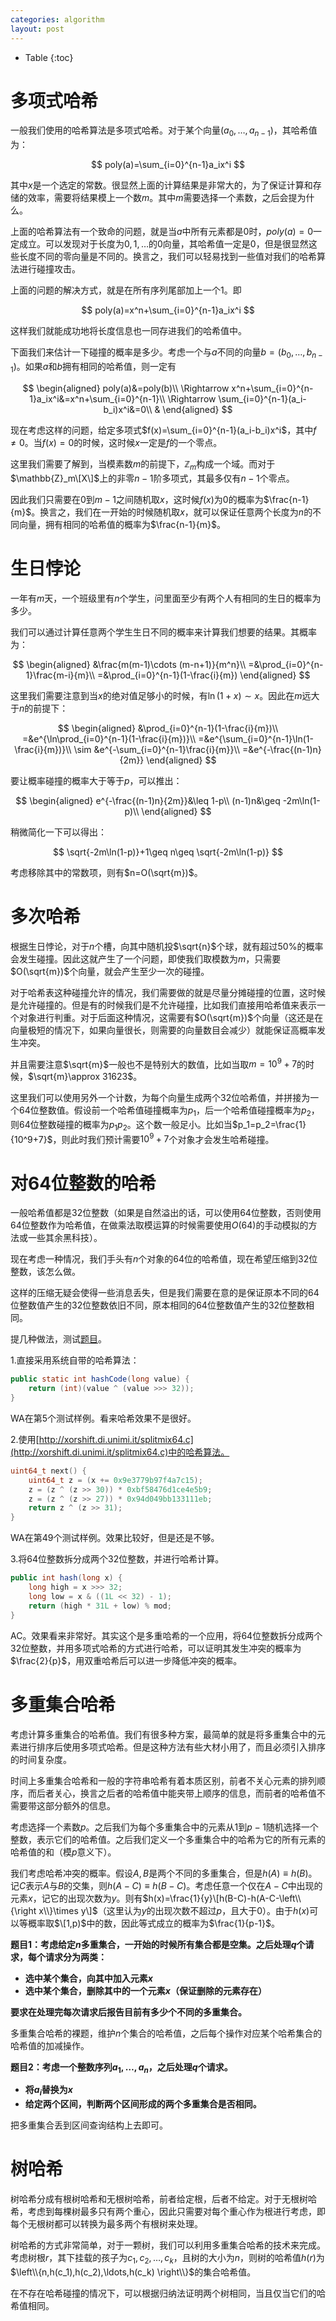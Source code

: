 ```yaml
---
categories: algorithm
layout: post
---
```


- Table
{:toc}

# 多项式哈希

一般我们使用的哈希算法是多项式哈希。对于某个向量$(a_0,\ldots,a_{n-1})$，其哈希值为：

$$
poly(a)=\sum_{i=0}^{n-1}a_ix^i
$$

其中$x$是一个选定的常数。很显然上面的计算结果是非常大的，为了保证计算和存储的效率，需要将结果模上一个数$m$。其中$m$需要选择一个素数，之后会提为什么。

上面的哈希算法有一个致命的问题，就是当$a$中所有元素都是$0$时，$poly(a)=0$一定成立。可以发现对于长度为$0,1,\ldots$的$0$向量，其哈希值一定是$0$，但是很显然这些长度不同的零向量是不同的。换言之，我们可以轻易找到一些值对我们的哈希算法进行碰撞攻击。

上面的问题的解决方式，就是在所有序列尾部加上一个$1$。即

$$
poly(a)=x^n+\sum_{i=0}^{n-1}a_ix^i
$$

这样我们就能成功地将长度信息也一同存进我们的哈希值中。

下面我们来估计一下碰撞的概率是多少。考虑一个与$a$不同的向量$b=(b_0,\ldots,b_{n-1})$。如果$a$和$b$拥有相同的哈希值，则一定有

$$
\begin{aligned}
poly(a)&=poly(b)\\
\Rightarrow x^n+\sum_{i=0}^{n-1}a_ix^i&=x^n+\sum_{i=0}^{n-1}\\
\Rightarrow \sum_{i=0}^{n-1}(a_i-b_i)x^i&=0\\
&
\end{aligned}
$$

现在考虑这样的问题，给定多项式$f(x)=\sum_{i=0}^{n-1}(a_i-b_i)x^i$，其中$f\neq 0$。当$f(x)=0$的时候，这时候$x$一定是$f$的一个零点。

这里我们需要了解到，当模素数$m$的前提下，$\mathbb{Z}_m$构成一个域。而对于$\mathbb{Z}_m\[X\]$上的非零$n-1$阶多项式，其最多仅有$n-1$个零点。

因此我们只需要在$0$到$m-1$之间随机取$x$，这时候$f(x)$为$0$的概率为$\frac{n-1}{m}$。换言之，我们在一开始的时候随机取$x$，就可以保证任意两个长度为$n$的不同向量，拥有相同的哈希值的概率为$\frac{n-1}{m}$。

# 生日悖论

一年有$m$天，一个班级里有$n$个学生，问里面至少有两个人有相同的生日的概率为多少。

我们可以通过计算任意两个学生生日不同的概率来计算我们想要的结果。其概率为：

$$
\begin{aligned}
&\frac{m(m-1)\cdots (m-n+1)}{m^n}\\
=&\prod_{i=0}^{n-1}\frac{m-i}{m}\\
=&\prod_{i=0}^{n-1}(1-\frac{i}{m})
\end{aligned}
$$

这里我们需要注意到当$x$的绝对值足够小的时候，有$\ln (1+x)\sim x$。因此在$m$远大于$n$的前提下：

$$
\begin{aligned}
&\prod_{i=0}^{n-1}(1-\frac{i}{m})\\
=&e^{\ln\prod_{i=0}^{n-1}(1-\frac{i}{m})}\\
=&e^{\sum_{i=0}^{n-1}\ln(1-\frac{i}{m})}\\
\sim &e^{-\sum_{i=0}^{n-1}\frac{i}{m}}\\
=&e^{-\frac{(n-1)n}{2m}}
\end{aligned}
$$

要让概率碰撞的概率大于等于$p$，可以推出：

$$
\begin{aligned}
e^{-\frac{(n-1)n}{2m}}&\leq 1-p\\
(n-1)n&\geq -2m\ln(1-p)\\
\end{aligned}
$$

稍微简化一下可以得出：

$$
\sqrt{-2m\ln(1-p)}+1\geq n\geq \sqrt{-2m\ln(1-p)}
$$

考虑移除其中的常数项，则有$n=O(\sqrt{m})$。

# 多次哈希

根据生日悖论，对于$n$个槽，向其中随机投$\sqrt{n}$个球，就有超过$50\%$的概率会发生碰撞。因此这就产生了一个问题，即使我们取模数为$m$，只需要$O(\sqrt{m})$个向量，就会产生至少一次的碰撞。

对于哈希表这种碰撞允许的情况，我们需要做的就是尽量分摊碰撞的位置，这时候是允许碰撞的。但是有的时候我们是不允许碰撞，比如我们直接用哈希值来表示一个对象进行判重。对于后面这种情况，这需要有$O(\sqrt{m})$个向量（这还是在向量极短的情况下，如果向量很长，则需要的向量数目会减少）就能保证高概率发生冲突。

并且需要注意$\sqrt{m}$一般也不是特别大的数值，比如当取$m=10^9+7$的时候，$\sqrt{m}\approx 31623$。

这里我们可以使用另外一个计数，为每个向量生成两个32位哈希值，并拼接为一个64位整数值。假设前一个哈希值碰撞概率为$p_1$，后一个哈希值碰撞概率为$p_2$，则64位整数碰撞的概率为$p_1p_2$。这个数一般足小。比如当$p_1=p_2=\frac{1}{10^9+7}$，则此时我们预计需要$10^9+7$个对象才会发生哈希碰撞。

# 对64位整数的哈希

一般哈希值都是32位整数（如果是自然溢出的话，可以使用64位整数，否则使用64位整数作为哈希值，在做乘法取模运算的时候需要使用$O(64)$的手动模拟的方法或一些其余黑科技）。

现在考虑一种情况，我们手头有$n$个对象的64位的哈希值，现在希望压缩到32位整数，该怎么做。

这样的压缩无疑会使得一些消息丢失，但是我们需要在意的是保证原本不同的64位整数值产生的32位整数依旧不同，原本相同的64位整数值产生的32位整数相同。

提几种做法，测试[题目](https://codeforces.com/contest/763/problem/D)。

1.直接采用系统自带的哈希算法：

```java
public static int hashCode(long value) {
    return (int)(value ^ (value >>> 32));
}
```

WA在第5个测试样例。看来哈希效果不是很好。

2.使用[http://xorshift.di.unimi.it/splitmix64.c](http://xorshift.di.unimi.it/splitmix64.c)中的哈希算法。

```c
uint64_t next() {
	uint64_t z = (x += 0x9e3779b97f4a7c15);
	z = (z ^ (z >> 30)) * 0xbf58476d1ce4e5b9;
	z = (z ^ (z >> 27)) * 0x94d049bb133111eb;
	return z ^ (z >> 31);
}
```

WA在第49个测试样例。效果比较好，但是还是不够。

3.将64位整数拆分成两个32位整数，并进行哈希计算。

```java
public int hash(long x) {
    long high = x >>> 32;
    long low = x & ((1L << 32) - 1);
    return (high * 31L + low) % mod;
}
```

AC。效果看来非常好。其实这个是多重哈希的一个应用，将64位整数拆分成两个32位整数，并用多项式哈希的方式进行哈希，可以证明其发生冲突的概率为$\frac{2}{p}$，用双重哈希后可以进一步降低冲突的概率。

# 多重集合哈希

考虑计算多重集合的哈希值。我们有很多种方案，最简单的就是将多重集合中的元素进行排序后使用多项式哈希。但是这种方法有些大材小用了，而且必须引入排序的时间复杂度。

时间上多重集合哈希和一般的字符串哈希有着本质区别，前者不关心元素的排列顺序，而后者关心，换言之后者的哈希值中能夹带上顺序的信息，而前者的哈希值不需要带这部分额外的信息。

考虑选择一个素数$p$。之后我们为每个多重集合中的元素从$1$到$p-1$随机选择一个整数，表示它们的哈希值。之后我们定义一个多重集合中的哈希为它的所有元素的哈希值的和（模$p$意义下）。

我们考虑哈希冲突的概率。假设$A,B$是两个不同的多重集合，但是$h(A)\equiv h(B)$。记$C$表示$A$与$B$的交集，则$h(A-C)\equiv h(B-C)$。考虑任意一个仅在$A-C$中出现的元素$x$，记它的出现次数为$y$。则有$h(x)=\frac{1}{y}\[h(B-C)-h(A-C-\left\\{\right x\\}\times y\]$（这里认为$y$的出现次数不超过$p$，且大于$0$）。由于$h(x)$可以等概率取$\[1,p)$中的数，因此等式成立的概率为$\frac{1}{p-1}$。

**题目1：考虑给定$n$多重集合，一开始的时候所有集合都是空集。之后处理$q$个请求，每个请求分为两类：**

- **选中某个集合，向其中加入元素$x$**
- **选中某个集合，删除其中的一个元素$x$（保证删除的元素存在）**

**要求在处理完每次请求后报告目前有多少个不同的多重集合。**

多重集合哈希的裸题，维护$n$个集合的哈希值，之后每个操作对应某个哈希集合的哈希值的加减操作。

**题目2：考虑一个整数序列$a_1,\ldots,a_n$，之后处理$q$个请求。**

- **将$a_i$替换为$x$**
- **给定两个区间，判断两个区间形成的两个多重集合是否相同。**

把多重集合丢到区间查询结构上去即可。

# 树哈希

树哈希分成有根树哈希和无根树哈希，前者给定根，后者不给定。对于无根树哈希，考虑到每棵树最多只有两个重心，因此只需要对每个重心作为根进行考虑，即每个无根树都可以转换为最多两个有根树来处理。

树哈希的方式非常简单，对于一颗树，我们可以利用多重集合哈希的技术来完成。考虑树根$r$，其下挂载的孩子为$c_1,c_2,\ldots,c_k$，且树的大小为$n$，则树的哈希值$h(r)$为$\left\\{n,h(c_1),h(c_2),\ldots,h(c_k) \right\\}$的集合哈希值。

在不存在哈希碰撞的情况下，可以根据归纳法证明两个树相同，当且仅当它们的哈希值相同。

